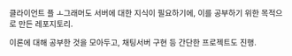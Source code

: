클라이언트 플 ㅗ그래머도 서버에 대한 지식이 필요하기에, 이를 공부하기 위한 목적으로 만든 레포지토리.

이론에 대해 공부한 것을 모아두고, 채팅서버 구현 등 간단한 프로젝트도 진행.
